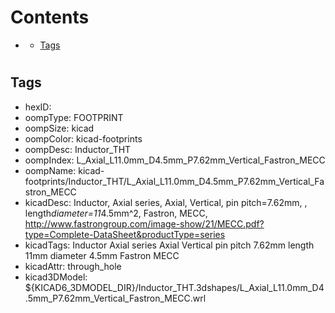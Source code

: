 



Contents
========

* [](#)
	* [Tags](#tags)

# 

## Tags

- hexID: 
- oompType: FOOTPRINT
- oompSize: kicad
- oompColor: kicad-footprints
- oompDesc: Inductor_THT
- oompIndex: L_Axial_L11.0mm_D4.5mm_P7.62mm_Vertical_Fastron_MECC
- oompName: kicad-footprints/Inductor_THT/L_Axial_L11.0mm_D4.5mm_P7.62mm_Vertical_Fastron_MECC
- kicadDesc: Inductor, Axial series, Axial, Vertical, pin pitch=7.62mm, , length*diameter=11*4.5mm^2, Fastron, MECC, http://www.fastrongroup.com/image-show/21/MECC.pdf?type=Complete-DataSheet&productType=series
- kicadTags: Inductor Axial series Axial Vertical pin pitch 7.62mm  length 11mm diameter 4.5mm Fastron MECC
- kicadAttr: through_hole
- kicad3DModel: ${KICAD6_3DMODEL_DIR}/Inductor_THT.3dshapes/L_Axial_L11.0mm_D4.5mm_P7.62mm_Vertical_Fastron_MECC.wrl

